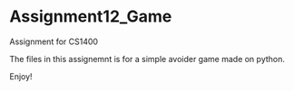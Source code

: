 # Assignment12_Game
Assignment for CS1400

The files in this assignemnt is for a simple avoider game made on python. 

Enjoy!
